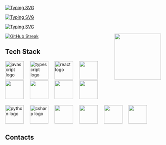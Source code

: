 <div style="display:"flex" ">
  <span>
    
[![Typing SVG](https://typingsvg.vercel.app/api/svg?height=37&repeat=false&backgroundOpacity=0&center=false&vCenter=false&border=false&cursorStyle=blank&deletionBehavior=stay&lines=%5B%7B%22text%22%3A%22I%27m%22%2C%22font%22%3A%22%22%2C%22color%22%3A%22%237900db%22%2C%22fontSize%22%3A30%2C%22letterSpacing%22%3A%220.01em%22%2C%22typingSpeed%22%3A0.2%2C%22deleteSpeed%22%3A0.2%2C%22fontWeight%22%3A%22600%22%7D%5D)](https://github.com/whiteSHADOW1234/TypingSVG)

[![Typing SVG](https://typingsvg.vercel.app/api/svg?height=55&repeat=false&backgroundOpacity=0&center=false&vCenter=false&border=false&cursorStyle=blank&deletionBehavior=stay&lines=%5B%7B%22text%22%3A%22Mirza+Usman+Baig%22%2C%22font%22%3A%22%22%2C%22color%22%3A%22%239a1fff%22%2C%22fontSize%22%3A40%2C%22letterSpacing%22%3A%220.01em%22%2C%22typingSpeed%22%3A0.2%2C%22deleteSpeed%22%3A0.2%2C%22fontWeight%22%3A%22600%22%7D%5D)](https://github.com/whiteSHADOW1234/TypingSVG)
</span>
</div>

[![Typing SVG](https://typingsvg.vercel.app/api/svg?height=55&backgroundOpacity=0&center=false&vCenter=false&border=false&cursorStyle=underline&deletionBehavior=clear&lines=%5B%7B%22text%22%3A%22Full+stack+Developer%22%2C%22font%22%3A%22%22%2C%22color%22%3A%22%237b00e0%22%2C%22fontSize%22%3A30%2C%22letterSpacing%22%3A%220.01em%22%2C%22typingSpeed%22%3A0.2%2C%22deleteSpeed%22%3A0.2%2C%22fontWeight%22%3A%22500%22%7D%5D)](https://github.com/whiteSHADOW1234/TypingSVG)
<br>


[![GitHub Streak](https://nirzak-streak-stats.vercel.app?user=Code-Mindscape&theme=midnight-purple&hide_border=true&border_radius=20.6&date_format=j%20M%5B%20Y%5D)](https://git.io/streak-stats)
<img align="right" height="150" src="https://res.cloudinary.com/codemindscape/image/upload/v1760450752/Generated_Image_October_13_2025_-_6_47PM_1_1_wypsqp.png"  />

###

<div align="left">
  <h2>Tech Stack</h2>
  <img src="https://cdn.jsdelivr.net/gh/devicons/devicon/icons/javascript/javascript-original.svg" height="60" alt="javascript logo"  />
  <img width="12" />
  <img src="https://cdn.jsdelivr.net/gh/devicons/devicon/icons/typescript/typescript-original.svg" height="60" alt="typescript logo"  />
  <img width="12" />
  <img src="https://cdn.jsdelivr.net/gh/devicons/devicon/icons/react/react-original.svg" height="60" alt="react logo"  />
  <img width="12" />
  <img src="https://cdn.jsdelivr.net/gh/devicons/devicon@latest/icons/nextjs/nextjs-original.svg" height="60" />
  <img width="12" />
  <img src="https://cdn.jsdelivr.net/gh/devicons/devicon@latest/icons/nodejs/nodejs-original.svg" height="60" />
  <img width="12" />
  <img src="https://cdn.jsdelivr.net/gh/devicons/devicon@latest/icons/electron/electron-original.svg" height="60"/>
  <img width="12" />
  <img src="https://cdn.jsdelivr.net/gh/devicons/devicon@latest/icons/mongodb/mongodb-original.svg" height="60"/>
  <img width="12" />
  <img src="https://cdn.jsdelivr.net/gh/devicons/devicon@latest/icons/mysql/mysql-original-wordmark.svg" height="60"/>
  <br>
  <br>
  <img src="https://cdn.jsdelivr.net/gh/devicons/devicon/icons/python/python-original.svg" height="60" alt="python logo"  />
  <img width="12" />
  <img src="https://cdn.jsdelivr.net/gh/devicons/devicon/icons/csharp/csharp-original.svg" height="60" alt="csharp logo"  />
  <img width="12" />
  <img src="https://cdn.jsdelivr.net/gh/devicons/devicon@latest/icons/cplusplus/cplusplus-original.svg" height="60"/>
  <img width="12" />
  <img src="https://cdn.jsdelivr.net/gh/devicons/devicon@latest/icons/postgresql/postgresql-original.svg" height="60" />
  <img width="12" />
  <img src="https://cdn.jsdelivr.net/gh/devicons/devicon@latest/icons/prisma/prisma-original.svg" height="60"/>
  <img width="12" />
  <img src="https://cdn.jsdelivr.net/gh/devicons/devicon@latest/icons/googlecloud/googlecloud-original.svg" height="60"/>
  <img width="12" />
</div>

###

<div align="left">
  <h2>Contacts</h2>
  
</div>

